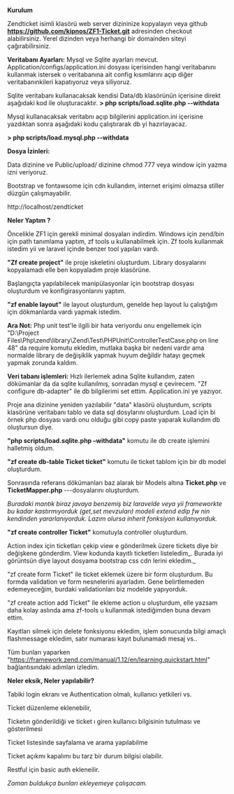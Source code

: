
**Kurulum**

Zendticket isimli klasörü web server dizininize kopyalayın veya github **https://github.com/kipnos/ZF1-Ticket.git** adresinden checkout alabilirsiniz. Yerel dizinden veya herhangi bir domainden siteyi çağırabilirsiniz.

**Veritabanı Ayarları:**
Mysql ve Sqlite ayarları mevcut. Application/configs/application.ini dosyası içerisinden hangi veritabanını kullanmak istersek o veritabanına ait config kısımlarını açıp diğer veritabanınkileri kapatıyoruz veya siliyoruz.

Sqlite veritabanı kullanacaksak kendisi Data/db klasörünün içerisine direkt aşağıdaki kod ile oluşturacaktır.
**&gt; php scripts/load.sqlite.php --withdata**

Mysql kullanacaksak veritabnı açıp bilgilerini application.ini içerisine yazdıktan sonra aşağıdaki kodu çalıştırarak db yi hazırlayacaz.

**&gt; php scripts/load.mysql.php --withdata**

**Dosya İzinleri:**

Data dizinine ve Public/upload/ dizinine chmod 777 veya window için yazma izni veriyoruz.

Bootstrap ve fontawsome için cdn kullandım, internet erişimi olmazsa stiller düzgün çalışmayabilir.

http://localhost/zendticket



**Neler Yaptım ?**

Öncelikle ZF1 için gerekli minimal dosyaları indirdim. Windows için zend/bin için path tanımlama yaptım, zf tools u kullanabilmek için. Zf tools kullanmak istedim yii ve laravel içinde benzer tool yapıları vardı.

**&quot;Zf create project&quot;** ile proje iskeletini oluşturdum. Library dosyalarını kopyalamadı elle ben kopyaladım proje klasörüne.

Başlangıçta yapılabilecek manipülasyonlar için bootstrap dosyası oluşturdum ve konfigirasyonlarını yaptım.

**&quot;zf enable layout&quot;** ile layout oluşturdum, genelde hep layout lu çalıştığım için dökmanlarda vardı yapmak istedim.

**Ara Not:** Php unit test&#39;le ilgili bir hata veriyordu onu engellemek için &quot;D:\Project Files\Php\zend\library\Zend\Test\PHPUnit\ControllerTestCase.php on line 48&quot; da require komutu ekledim, mutlaka başka bir nedeni vardır ama normalde library de değişiklik yapmak huyum değildir hatayı geçmek yapmak zorunda kaldım.

**Veri tabanı işlemleri:**
Hızlı ilerlemek adına Sqlite kullandım, zaten dökümanlar da da sqlite kullanılmış, sonradan mysql e çevirecem.
&quot;Zf configure db-adapter&quot; ile db bilgilerimi set ettim. Application.ini ye yazıyor.

Proje ana dizinine yeniden yazılabilir &quot;data&quot; klasörü oluşturdum, scripts klasörüne veritabanı tablo ve data sql dosylarını oluşturdum. Load için bi örnek php dosyası vardı onu olduğu gibi copy paste yaparak kullandım db oluştursun diye.

**&quot;php scripts/load.sqlite.php –withdata&quot;** komutu ile db create işlemini halletmiş oldum.

**&quot;zf create db-table Ticket ticket&quot;** komutu ile ticket tablom için bir db model oluşturdum.

Sonrasında referans dökümanları baz alarak bir Models altına **Ticket.php** ve **TicketMapper.php** ---dosyalarını oluşturdum.

_Buradaki mantık biraz javaya benzemiş biz laravelde veya yii frameworkte bu kadar kastırmıyorduk (get,set mevzuları) modeli extend edip fw nin kendinden yararlanıyorduk. Lazım olursa inherit fonksiyon kullanıyorduk._

**&quot;zf create controller Ticket&quot;** komutuyla controller oluşturdum.

Action index için ticketları çekip view e gönderilmek üzere tickets diye bir değişkene gönderdim. View kodunda kayıtlı ticketlerı listeledim_. Burada iyi görüntsün diye layout dosyama bootstrap css cdn lerini ekledim._

&quot;zf create form Ticket&quot; ile ticket eklemek üzere bir form oluşturdum. Bu formda validation ve form nesnelerini ayarladım. Gene belirtlemeden edemeyeceğim, burdaki validationları biz modelde yapıyorduk.

&quot;zf create action add Ticket&quot; ile ekleme action u oluşturdum, elle yazsam daha kolay aslında ama zf-tools u kullanmak istediğimden buna devam ettim.

Kayıtları silmek için delete fonksiyonu ekledim, işlem sonucunda bilgi amaçlı flashmessage ekledim, satır numarası kayıt bulunamadı mesaj vs..

Tüm bunları yaparken &quot;https://framework.zend.com/manual/1.12/en/learning.quickstart.html&quot; bağlantısındaki adımları izledim.



**Neler eksik, Neler yapılabilir?**

Tabiki login ekranı ve Authentication olmalı, kullanıcı yetkileri vs.

Ticket düzenleme eklenebilir,

Ticketın gönderildiği ve ticket ı giren kullanıcı bilgisinin tutulması ve gösterilmesi

Ticket listesinde sayfalama ve arama yapılabilme

Ticket açıkmı kapalımı bu tarz bir durum bilgisi olabilir.

Restful için basic auth ekleneilir.

_Zaman buldukça bunları ekleyemeye çalışacam._

